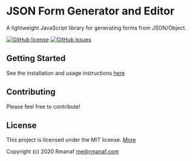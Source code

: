 # JSON Form Generator and Editor
A lightweight JavaScript library for generating forms from JSON/Object.

[![GitHub license](https://img.shields.io/github/license/Rmanaf/json-form)](https://github.com/Rmanaf/json-form/blob/master/LICENSE)
[![GitHub issues](https://img.shields.io/github/issues/Rmanaf/json-form)](https://github.com/Rmanaf/json-form/issues) 


## Getting Started
See the installation and usage instructions [here](https://rmanaf.github.io/json-form/index.html)

## Contributing
Please feel free to contribute!

## License
This project is licensed under the MIT license.
[More](https://github.com/Rmanaf/json-form/blob/master/LICENSE)

Copyright (c) 2020 Rmanaf <me@rmanaf.com>


